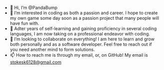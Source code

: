 - 👋 Hi, I’m @PandaBump
- 👀 I’m interested in coding as both a passion and career.  I hope to create my own game some day soon as a passion project that many people will have fun with.
- 🌱 Adter years of self-learning and gaining proficiency in several coding languages, I am now taking on a professional endeavor with coding.
- 💞️ I’m looking to collaborate on everything!  I am here to learn and grow both personally and as a software developer.  Feel free to reach out if you need another mind to form solutions.
- 📫 How to reach me is through my email, or, on GitHub!  My email is stokesk6128@gmail.com 

<!---
PandaBump/PandaBump is a ✨ special ✨ repository because its `README.md` (this file) appears on your GitHub profile.
You can click the Preview link to take a look at your changes.
--->
